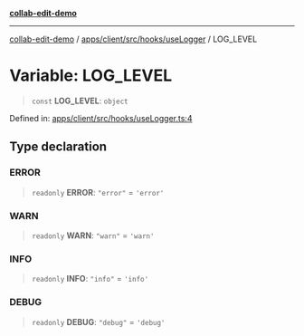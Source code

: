 [**collab-edit-demo**](../../../../../../README.md)

***

[collab-edit-demo](../../../../../../README.md) / [apps/client/src/hooks/useLogger](../README.md) / LOG\_LEVEL

# Variable: LOG\_LEVEL

> `const` **LOG\_LEVEL**: `object`

Defined in: [apps/client/src/hooks/useLogger.ts:4](https://github.com/austyle-io/pub-sub-demo/blob/facd25f09850fc4e78e94ce267c52e173d869933/apps/client/src/hooks/useLogger.ts#L4)

## Type declaration

### ERROR

> `readonly` **ERROR**: `"error"` = `'error'`

### WARN

> `readonly` **WARN**: `"warn"` = `'warn'`

### INFO

> `readonly` **INFO**: `"info"` = `'info'`

### DEBUG

> `readonly` **DEBUG**: `"debug"` = `'debug'`
